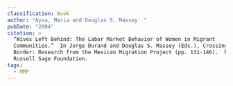 ```yaml
---
classification: Book
author: "Aysa, Maria and Douglas S. Massey. "
pubDate: "2004"
citation: >
  “Wives Left Behind: The Labor Market Behavior of Women in Migrant
  Communities.”  In Jorge Durand and Douglas S. Massey (Eds.), Crossing the
  Border: Research from the Mexican Migration Project (pp. 131-146).  New York:
  Russell Sage Foundation.   
tags:
  - MMP
---
```

